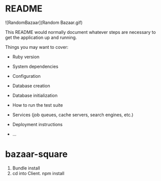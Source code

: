 # README

![RandomBazaar](Random Bazaar.gif)

This README would normally document whatever steps are necessary to get the
application up and running.

Things you may want to cover:

- Ruby version

- System dependencies

- Configuration

- Database creation

- Database initialization

- How to run the test suite

- Services (job queues, cache servers, search engines, etc.)

- Deployment instructions

- ...

# bazaar-square

1. Bundle install
2. cd into Client. npm install
